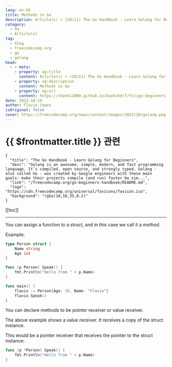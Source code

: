 ```yaml
---
lang: en-US
title: Methods in Go
description: Article(s) > (20/21) The Go Handbook - Learn Golang for Beginners 
category:
  - Go
  - Article(s)
tag: 
  - blog
  - freecodecamp.org
  - go
  - golang
head:
  - - meta:
    - property: og:title
      content: Article(s) > (20/21) The Go Handbook - Learn Golang for Beginners
    - property: og:description
      content: Methods in Go
    - property: og:url
      content: https://chanhi2000.github.io/bookshelf/fcc/go-beginners-handbook/methods-in-go.html
date: 2022-10-19
author: Flavio Copes
isOriginal: false
cover: https://freecodecamp.org/news/content/images/2022/10/golang.png
---
```


# {{ $frontmatter.title }} 관련

```component VPCard
{
  "title": "The Go Handbook - Learn Golang for Beginners",
  "desc": "Golang is an awesome, simple, modern, and fast programming language. It’s compiled, open source, and strongly typed. Golang - also called Go - was created by Google engineers with these main goals: make their projects compile (and run) faster be sim...",
  "link": "/freecodecamp.org/go-beginners-handbook/README.md",
  "logo": "https://cdn.freecodecamp.org/universal/favicons/favicon.ico",
  "background": "rgba(10,10,35,0.2)"
}
```

[[toc]]

---

<SiteInfo
  name="The Go Handbook - Learn Golang for Beginners"
  desc="Golang is an awesome, simple, modern, and fast programming language. It’s compiled, open source, and strongly typed. Golang - also called Go - was created by Google engineers with these main goals: make their projects compile (and run) faster be sim..."
  url="https://freecodecamp.org/news/go-beginners-handbook#heading-methods-in-go"
  logo="https://cdn.freecodecamp.org/universal/favicons/favicon.ico"
  preview="https://freecodecamp.org/news/content/images/2022/10/golang.png"/>

You can assign a function to a struct, and in this case we call it a *method*.

Example:

```go
type Person struct {
    Name string
    Age int
}

func (p Person) Speak() {
    fmt.Println("Hello from " + p.Name)
}

func main() {
    flavio := Person{Age: 39, Name: "Flavio"}
    flavio.Speak()
}
```

You can declare methods to be pointer receiver or value receiver.

The above example shows a value receiver. It receives a copy of the struct instance.

This would be a pointer receiver that receives the pointer to the struct instance:

```go
func (p *Person) Speak() {
    fmt.Println("Hello from " + p.Name)
}
```
